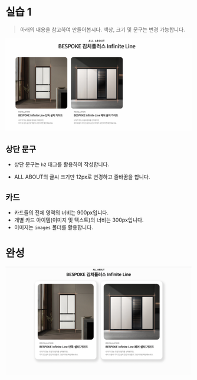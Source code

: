 # 실습 1

> 아래의 내용을 참고하여 만들어봅시다. 색상, 크기 및 문구는 변경 가능합니다.

![README](README.PNG)

## 상단 문구

* 상단 문구는 `h2` 태그를 활용하여 작성합니다.

* ALL ABOUT의 글씨 크기만 12px로 변경하고 줄바꿈을 합니다.

## 카드

* 카드들의 전체 영역의 너비는 900px입니다.
* 개별 카드 아이템(이미지 및 텍스트)의 너비는 300px입니다.
* 이미지는 `images` 폴더를 활용합니다. 

# 완성

<img src="1.png" >
